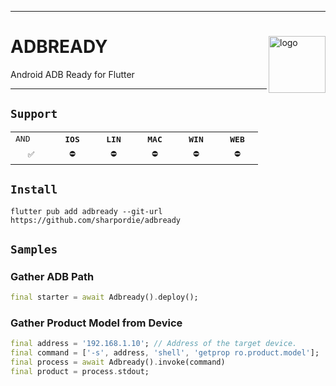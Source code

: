 <hr><div>
<a href="../.."><img align="right" height="91" src="https://user-images.githubusercontent.com/72373746/202394839-d673c37b-e9a7-4c31-ad0a-04cdc9e51308.png" alt="logo"></a>
<h1>ADBREADY</h1>
<p>Android ADB Ready for Flutter</p>
</div><hr>

## `Support`

<table>
  <tr>
    <td><samp>AND</samp></td>
    <th><samp>IOS</samp></th>
    <th><samp>LIN</samp></th>
    <th><samp>MAC</samp></th>
    <th><samp>WIN</samp></th>
    <th><samp>WEB</samp></th>
  </tr>
  <tr align="center">
    <td width="50"><samp>✅</samp></td>
    <td width="50"><samp>⛔</samp></td>
    <td width="50"><samp>⛔</samp></td>
    <td width="50"><samp>⛔</samp></td>
    <td width="50"><samp>⛔</samp></td>
    <td width="50"><samp>⛔</samp></td>
  </tr>
</table>

## `Install`

```shell
flutter pub add adbready --git-url https://github.com/sharpordie/adbready
```

## `Samples`

### Gather ADB Path

```dart
final starter = await Adbready().deploy();
```

### Gather Product Model from Device

```dart
final address = '192.168.1.10'; // Address of the target device.
final command = ['-s', address, 'shell', 'getprop ro.product.model'];
final process = await Adbready().invoke(command)
final product = process.stdout;
```
